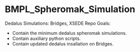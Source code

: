 # BMPL_Spheromak_Simulation
Dedalus Simulations: Bridges, XSEDE
Repo Goals:
* Contain the minimum dedalus spheromak simulations.
* Contain auxiliary python scripts.
* Contain updated dedalus insallation on Bridges.
